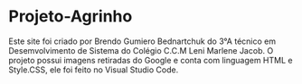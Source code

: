# Projeto-Agrinho
Este site foi criado por Brendo Gumiero Bednartchuk do 3°A técnico em Desemvolvimento de Sistema do Colégio C.C.M Leni Marlene Jacob. O projeto possui imagens retiradas do Google e conta com linguagem HTML e Style.CSS, ele foi feito no Visual Studio Code.
